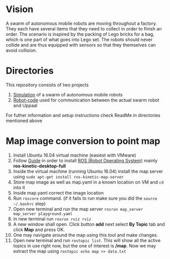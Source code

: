 # Vision

A swarm of autonomous mobile robots are moving throughout a factory. They each have several items that they need to collect in order to finish an order. The scenario is inspired by the packing of Lego bricks for a bag, which is one part of what goes into Lego set. The robots should never collide and are thus equipped with sensors so that they themselves can avoid collision. 

# Directories

This repository consists of two projects
1. [Simulation](https://github.com/DEIS-Tools/Swarm-Robotics/tree/master/Simulation) of a swarm of autonomous mobile robots
2. [Robot-code](https://github.com/DEIS-Tools/Swarm-Robotics/tree/master/Robot-code) used for communication between the actual swarm robot and Uppaal

For futher information and setup instructions check ReadMe in directories mentioned above

# Map image conversion to point map

1. Install Ubuntu 16.04 virtual machine (easiest with VMware)
2. Follow [Guide](http://wiki.ros.org/kinetic/Installation/Ubuntu) in order to install [ROS (Robot Operating System)](http://wiki.ros.org) mainly **ros-kinetic-desktop-full**
3. Inside the virtual machine (running Ubuntu 16.04) install the map server using `sudo apt-get install ros-kinetic-map-server`
4. Store map image as well as map.yaml in a known location on VM and `cd` into it
5. Inside map.yaml correct the image location 
6. Run `roscore` command. (if it fails to run make sure you did the `source ~/.bashrc` step)
7. Open new terminal and run the map server `rosrun map_server map_server playground.yaml`
8. In new terminal run `rosrun rviz rviz`
9. A new window shall open. Click button **add** next select **By Topic** tab and click **Map** and press OK.
10. One may navigate around the map using this tool and make changes.
11. Open new terminal and run `rostopic list`. This will show all the active topics in use right now, but the one of interest is **/map**. Now we may extract the map using `rostopic echo map >> data.txt`
